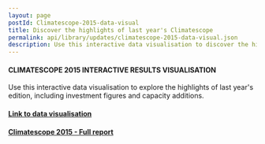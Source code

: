 ```yaml
---
layout: page
postId: Climatescope-2015-data-visual
title: Discover the highlights of last year's Climatescope
permalink: api/library/updates/climatescope-2015-data-visual.json
description: Use this interactive data visualisation to discover the highlights of the 2015 edition. 
---
```


#### CLIMATESCOPE 2015 INTERACTIVE RESULTS VISUALISATION
Use this interactive data visualisation to explore the highlights of last year's edition, including investment figures and capacity additions. 

#### [Link to data visualisation](https://www.bnef.com/dataview/climatescope-2015/index.html)

#### [Climatescope 2015 - Full report](http://2015.global-climatescope.org/en/)
